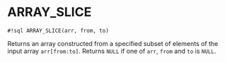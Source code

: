 # ARRAY_SLICE

`#!sql ARRAY_SLICE(arr, from, to)`

Returns an array constructed from a specified subset of elements of the input array `arr[from:to]`.
Returns `NULL` if one of `arr`, `from` and `to` is `NULL`.
